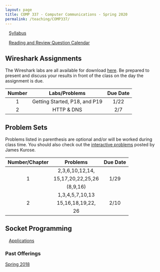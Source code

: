 ```yaml
---
layout: page
title: COMP 337 - Computer Communications - Spring 2020
permalink: /teaching/COMP337/
---
```


&nbsp;&nbsp;&nbsp;[Syllabus](/teaching/COMP337/comp337-syllabus.pdf)  

&nbsp;&nbsp;&nbsp;[Reading and Review Question Calendar](/teaching/COMP337/reading/)

## Wireshark Assignments

The Wireshark labs are all available for download [here](http://www-net.cs.umass.edu/wireshark-labs/).  Be prepared to present and discuss your results in front of the class on the day the assignment is due.

| Number         | Labs/Problems     | Due Date |
|:--------------:|:-----------------:|:--------:|
|   1            |  Getting Started, P18, and P19 |  1/22      |
|   2            | HTTP & DNS       |  2/7     |  

## Problem Sets

Problems listed in parenthesis are optional and/or will be worked during class time. You should also check out the [interactive problems](http://www-net.cs.umass.edu/kurose_ross/interactive/)  posted by James Kurose.

| Number/Chapter | Problems          | Due Date |
|:--------------:|:-----------------:|:--------:|
|                | 2,3,6,10,12,14,   |          |
|     1          | 15,17,20,22,25,26 |   1/29   |
|                | (8,9,16)          |          |
|                | 1,3,4,5,7,10,13   |          |
|     2          | 15,16,18,19,22,   |   2/10   |
|                | 26                |          |

## Socket Programming

&nbsp;&nbsp;&nbsp;[Applications](/teaching/COMP337/sockets/socketc2/)

### Past Offerings

[Spring 2018](/teaching/COMP337/sp18/)
